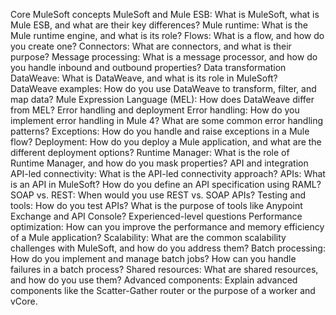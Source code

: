 Core MuleSoft concepts
MuleSoft and Mule ESB: What is MuleSoft, what is Mule ESB, and what are their key differences?
Mule runtime: What is the Mule runtime engine, and what is its role?
Flows: What is a flow, and how do you create one?
Connectors: What are connectors, and what is their purpose?
Message processing: What is a message processor, and how do you handle inbound and outbound properties? 
Data transformation
DataWeave: What is DataWeave, and what is its role in MuleSoft? 
DataWeave examples: How do you use DataWeave to transform, filter, and map data? 
Mule Expression Language (MEL): How does DataWeave differ from MEL? 
Error handling and deployment
Error handling: How do you implement error handling in Mule 4? What are some common error handling patterns? 
Exceptions: How do you handle and raise exceptions in a Mule flow? 
Deployment: How do you deploy a Mule application, and what are the different deployment options? 
Runtime Manager: What is the role of Runtime Manager, and how do you mask properties? 
API and integration
API-led connectivity: What is the API-led connectivity approach? 
APIs: What is an API in MuleSoft? How do you define an API specification using RAML? 
SOAP vs. REST: When would you use REST vs. SOAP APIs? 
Testing and tools: How do you test APIs? What is the purpose of tools like Anypoint Exchange and API Console? 
Experienced-level questions
Performance optimization: How can you improve the performance and memory efficiency of a Mule application? 
Scalability: What are the common scalability challenges with MuleSoft, and how do you address them? 
Batch processing: How do you implement and manage batch jobs? How can you handle failures in a batch process? 
Shared resources: What are shared resources, and how do you use them? 
Advanced components: Explain advanced components like the Scatter-Gather router or the purpose of a worker and vCore. 
